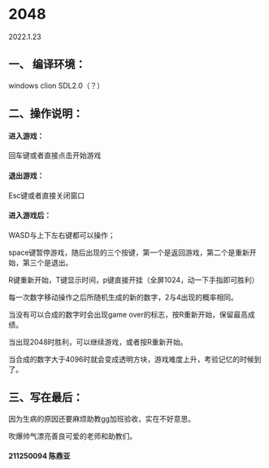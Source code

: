 # 2048

2022.1.23

## 一、 编译环境：

windows clion SDL2.0（？）

## 二、操作说明：

#### 进入游戏：

回车键或者直接点击开始游戏

#### 退出游戏：

Esc键或者直接关闭窗口

#### 进入游戏后：

WASD与上下左右键都可以操作；

space键暂停游戏，随后出现的三个按键，第一个是返回游戏，第二个是重新开始，第三个是退出。

R键重新开始，T键显示时间，p键直接开挂（全屏1024，动一下手指即可胜利）

每一次数字移动操作之后所随机生成的新的数字，2与4出现的概率相同。

当没有可以合成的数字时会出现game over的标志，按R重新开始，保留最高成绩。

当出现2048时胜利，可以继续游戏，或者按R重新开始。

当合成的数字大于4096时就会变成透明方块，游戏难度上升，考验记忆的时候到了。

## 三、写在最后：

因为生病的原因还要麻烦助教gg加班验收，实在不好意思。

吹爆帅气漂亮善良可爱的老师和助教们。

#### **211250094 陈鼎亚** 